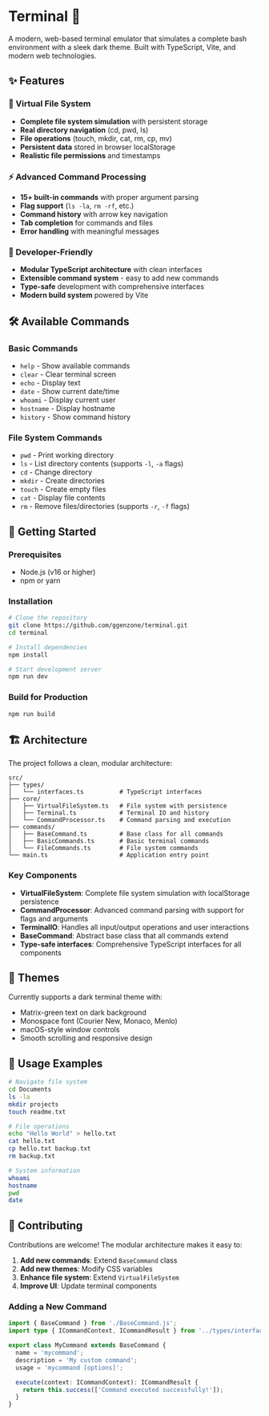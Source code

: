 # Terminal 🚀

A modern, web-based terminal emulator that simulates a complete bash environment with a sleek dark theme. Built with TypeScript, Vite, and modern web technologies.

## ✨ Features

### 📁 Virtual File System
- **Complete file system simulation** with persistent storage
- **Real directory navigation** (cd, pwd, ls)
- **File operations** (touch, mkdir, cat, rm, cp, mv)
- **Persistent data** stored in browser localStorage
- **Realistic file permissions** and timestamps

### ⚡ Advanced Command Processing
- **15+ built-in commands** with proper argument parsing
- **Flag support** (`ls -la`, `rm -rf`, etc.)
- **Command history** with arrow key navigation
- **Tab completion** for commands and files
- **Error handling** with meaningful messages

### 🎯 Developer-Friendly
- **Modular TypeScript architecture** with clean interfaces
- **Extensible command system** - easy to add new commands
- **Type-safe** development with comprehensive interfaces
- **Modern build system** powered by Vite

## 🛠️ Available Commands

### Basic Commands
- `help` - Show available commands
- `clear` - Clear terminal screen
- `echo` - Display text
- `date` - Show current date/time
- `whoami` - Display current user
- `hostname` - Display hostname
- `history` - Show command history

### File System Commands
- `pwd` - Print working directory
- `ls` - List directory contents (supports `-l`, `-a` flags)
- `cd` - Change directory
- `mkdir` - Create directories
- `touch` - Create empty files
- `cat` - Display file contents
- `rm` - Remove files/directories (supports `-r`, `-f` flags)

## 🚀 Getting Started

### Prerequisites
- Node.js (v16 or higher)
- npm or yarn

### Installation
```bash
# Clone the repository
git clone https://github.com/ggenzone/terminal.git
cd terminal

# Install dependencies
npm install

# Start development server
npm run dev
```

### Build for Production
```bash
npm run build
```

## 🏗️ Architecture

The project follows a clean, modular architecture:

```
src/
├── types/
│   └── interfaces.ts          # TypeScript interfaces
├── core/
│   ├── VirtualFileSystem.ts   # File system with persistence
│   ├── Terminal.ts            # Terminal IO and history
│   └── CommandProcessor.ts    # Command parsing and execution
├── commands/
│   ├── BaseCommand.ts         # Base class for all commands
│   ├── BasicCommands.ts       # Basic terminal commands
│   └── FileCommands.ts        # File system commands
└── main.ts                    # Application entry point
```

### Key Components

- **VirtualFileSystem**: Complete file system simulation with localStorage persistence
- **CommandProcessor**: Advanced command parsing with support for flags and arguments
- **TerminalIO**: Handles all input/output operations and user interactions
- **BaseCommand**: Abstract base class that all commands extend
- **Type-safe interfaces**: Comprehensive TypeScript interfaces for all components

## 🎨 Themes

Currently supports a dark terminal theme with:
- Matrix-green text on dark background
- Monospace font (Courier New, Monaco, Menlo)
- macOS-style window controls
- Smooth scrolling and responsive design

## 🔧 Usage Examples

```bash
# Navigate file system
cd Documents
ls -la
mkdir projects
touch readme.txt

# File operations
echo "Hello World" > hello.txt
cat hello.txt
cp hello.txt backup.txt
rm backup.txt

# System information
whoami
hostname
pwd
date
```

## 🤝 Contributing

Contributions are welcome! The modular architecture makes it easy to:

1. **Add new commands**: Extend `BaseCommand` class
2. **Add new themes**: Modify CSS variables
3. **Enhance file system**: Extend `VirtualFileSystem`
4. **Improve UI**: Update terminal components

### Adding a New Command

```typescript
import { BaseCommand } from './BaseCommand.js';
import type { ICommandContext, ICommandResult } from '../types/interfaces.js';

export class MyCommand extends BaseCommand {
  name = 'mycommand';
  description = 'My custom command';
  usage = 'mycommand [options]';

  execute(context: ICommandContext): ICommandResult {
    return this.success(['Command executed successfully!']);
  }
}
```
